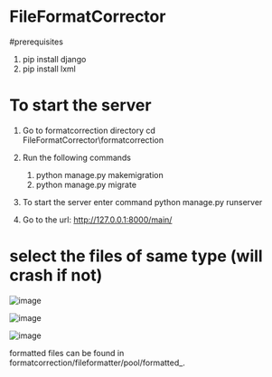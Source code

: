 # FileFormatCorrector

#prerequisites
1. pip install django
2. pip install lxml

# To start the server
1. Go to formatcorrection directory
   cd FileFormatCorrector\formatcorrection

2. Run the following commands
   1. python manage.py makemigration
   2. python manage.py migrate

3. To start the server enter command
   python manage.py runserver

4. Go to the url: http://127.0.0.1:8000/main/

# select the files of same type (will crash if not)
  
![image](https://github.com/abhishek-batti/FileFormatCorrector/assets/146811264/7d7d4dbe-ca3f-4ee9-aa3d-9f95a2699876)

![image](https://github.com/abhishek-batti/FileFormatCorrector/assets/146811264/0020b365-8295-4598-ad69-554d600c72d2)

![image](https://github.com/abhishek-batti/FileFormatCorrector/assets/146811264/1dd43dde-0bf0-4f68-a257-94e87b6165c1)

formatted files can be found in formatcorrection/fileformatter/pool/formatted_<filename>.<filetype>
